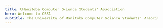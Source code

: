 ```yaml
---
title: UManitoba Computer Science Students' Association
hero: Welcome to CSSA
subtitle: The University of Manitoba Computer Science Students' Association
---
```


<div class="content" >
	<section>
		<div class="container">
		</div>
	</section>
	
</div>
